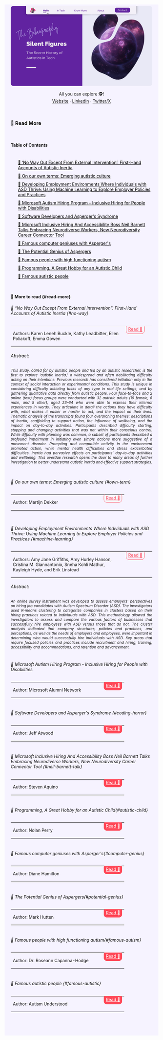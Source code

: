 <!-- SHORTLINKS -->
[no-way]: https://www.frontiersin.org/journals/psychology/articles/10.3389/fpsyg.2021.631596/full
[own-term]: https://www.autscape.org/2015/programme/handouts/Autistic-Culture-07-Oct-1999.pdf
[microsoft-autism-program]: https://www.microsoftalumni.com/s/1769/19/interior.aspx?gid=2&pgid=1119&sid=1769
[coding-horror]: https://blog.codinghorror.com/software-developers-and-aspergers-syndrome/
[neil-barnett-talk]: https://www.forbes.com/sites/stevenaquino/2022/05/02/microsoft-inclusive-hiring-and-accessibility-boss-neil-barnett-talks-embracing-neurodiverse-workers-new-neurodiversity-career-connector-tool/?sh=749f70f23990
[computer-genius]: https://drdianehamilton.com/famous-computer-geniuses-with-aspergers/
[potential-genius]: https://www.myaspergerschild.com/2010/10/potential-genius-of-aspergers.html?m=1
[famous-autism]: https://medium.com/@drroseanncapannahodge/famous-people-with-high-functioning-autism-65edb944629f
[famous-autistic]: https://autismunderstood.co.uk/what-actually-is-autism/famous-autistic-people-2/
[autistic-child]: https://neuroclastic.com/programming-a-great-hobby-for-an-autistic-child/


<!-- RESOURCES COVER -->
<div style="background-color: #F6F3FF; padding: 20px">
<p align="center" style="margin-top: -15px">
  <a href="https://github.com/HelviraG/resources.silent-figures">
    <img style="border-radius: 8px" src="../assets/images/silent-figures_cover.png" alt="Logo" />
  </a>
</p>

  <p align="center">
    All you can explore 🕵️!
    <br />
    <a href="https://github.com/othneildrew/Best-README-Template">Website</a>
    ·
    <a href="https://github.com/othneildrew/Best-README-Template/issues">Linkedin</a>
    ·
    <a href="https://github.com/othneildrew/Best-README-Template/issues">Twitter/X</a>
  </p>

  <br />

  <!-- READ MORE ASSETS -->
  ### 🔎 Read More

  <br />
    
  <!-- TABLE OF CONTENTS -->
  #### Table of Contents

  <ol style="list-style-type: none; margin-top: 40px;">
    <li style="margin-top: 8px">
    <a href="#no-way" style="color: black" onmouseover="this.style.fontWeight='700';this.style.color='#6A42AB';" onmouseout="this.style.fontWeight='';this.style.color='black';">🧷 ‘No Way Out Except From External Intervention’: First-Hand Accounts of Autistic Inertia</a>
    </li>
    <li style="margin-top: 10px">
    <a href="#own-term" style="color: black" onmouseover="this.style.fontWeight='700';this.style.color='#6A42AB';" onmouseout="this.style.fontWeight='';this.style.color='black';">🧷 On our own terms: Emerging autistic culture</a>
    </li>
    <li style="margin-top: 10px">
    <a href="#machine-learning" style="color: black" onmouseover="this.style.fontWeight='700';this.style.color='#6A42AB';" onmouseout="this.style.fontWeight='';this.style.color='black';">🧷 Developing Employment Environments Where Individuals with ASD Thrive: Using Machine Learning to Explore Employer Policies and Practices</a>
    </li>
    <li style="margin-top: 10px">
    <a href="#microsoft-autism-program" style="color: black" onmouseover="this.style.fontWeight='700';this.style.color='#6A42AB';" onmouseout="this.style.fontWeight='';this.style.color='black';">🧷 Microsoft Autism Hiring Program - Inclusive Hiring for People with Disabilities</a>
    </li>
    <li style="margin-top: 10px">
    <a href="#coding-horror" style="color: black" onmouseover="this.style.fontWeight='700';this.style.color='#6A42AB';" onmouseout="this.style.fontWeight='';this.style.color='black';">🧷 Software Developers and Asperger's Syndrome</a>
    </li>
    <li style="margin-top: 10px">
    <a href="#neil-barnett-talk" style="color: black" onmouseover="this.style.fontWeight='700';this.style.color='#6A42AB';" onmouseout="this.style.fontWeight='';this.style.color='black';">🧷 Microsoft Inclusive Hiring And Accessibility Boss Neil Barnett Talks Embracing Neurodiverse Workers, New Neurodiversity Career Connector Tool</a>
    </li>
    <li style="margin-top: 10px">
    <a href="#computer-genius" style="color: black" onmouseover="this.style.fontWeight='700';this.style.color='#6A42AB';" onmouseout="this.style.fontWeight='';this.style.color='black';">🧷 Famous computer geniuses with Asperger's</a>
    </li>
    <li style="margin-top: 10px">
    <a href="#potential-genius" style="color: black" onmouseover="this.style.fontWeight='700';this.style.color='#6A42AB';" onmouseout="this.style.fontWeight='';this.style.color='black';">🧷 The Potential Genius of Aspergers</a>
    </li>
    <li style="margin-top: 10px">
    <a href="#famous-autism" style="color: black" onmouseover="this.style.fontWeight='700';this.style.color='#6A42AB';" onmouseout="this.style.fontWeight='';this.style.color='black';">🧷 Famous people with high functioning autism</a>
    </li>
    <li style="margin-top: 10px">
    <a href="#autistic-child" style="color: black" onmouseover="this.style.fontWeight='700';this.style.color='#6A42AB';" onmouseout="this.style.fontWeight='';this.style.color='black';">🧷 Programming, A Great Hobby for an Autistic Child</a>
    </li>
    <li style="margin-top: 10px">
    <a href="#famous-autistic" style="color: black" onmouseover="this.style.fontWeight='700';this.style.color='#6A42AB';" onmouseout="this.style.fontWeight='';this.style.color='black';">🧷 Famous autistic people</a>
    </li>
  </ol>

  <br />

  #### 🔎 More to read {#read-more}

  ###### 📰 “No Way Out Except From External Intervention”: First-Hand Accounts of Autistic Inertia {#no-way}
  <table>
    <tbody>
      <tr align="left">
        <td style="border: none"><p style="font-size: 14px">Authors: Karen Leneh Buckle, Kathy Leadbitter, Ellen Poliakoff, Emma Gowen</p></td>
        <td width="20%" style="border: none; vertical-align: top">
          <a href="[no-way]" style="color: #ff4757; border: 1px solid #ff4757; padding: 6px; border-radius: 10px">Read 👀</a>
        </td>
      </tr>
    </tbody>
  </table>
  <h6>Abstract:</h6>
  <p style="font-size: 12px; font-style: italic; text-align: justify">
  This study, called for by autistic people and led by an autistic researcher, is the first to explore ‘autistic inertia,’ a widespread and often debilitating difficulty acting on their intentions. Previous research has considered initiation only in the context of social interaction or experimental conditions. This study is unique in considering difficulty initiating tasks of any type in real life settings, and by gathering qualitative data directly from autistic people. Four face-to-face and 2 online (text) focus groups were conducted with 32 autistic adults (19 female, 8 male, and 5 other), aged 23–64 who were able to express their internal experiences in words. They articulate in detail the actions they have difficulty with, what makes it easier or harder to act, and the impact on their lives. Thematic analysis of the transcripts found four overarching themes: descriptions of inertia, scaffolding to support action, the influence of wellbeing, and the impact on day-to-day activities. Participants described difficulty starting, stopping and changing activities that was not within their conscious control. While difficulty with planning was common, a subset of participants described a profound impairment in initiating even simple actions more suggestive of a movement disorder. Prompting and compatible activity in the environment promoted action, while mental health difficulties and stress exacerbated difficulties. Inertia had pervasive effects on participants’ day-to-day activities and wellbeing. This overdue research opens the door to many areas of further investigation to better understand autistic inertia and effective support strategies.
  </p>
  <br />
 
  ###### 📰 On our own terms: Emerging autistic culture {#own-term}
  <table>
    <tbody>
      <tr align="left">
        <td style="border: none"><p style="font-size: 14px">Author: Martijn Dekker</p></td>
        <td width="20%" style="border: none; vertical-align: top">
          <a href="[own-term]" style="color: #ff4757; border: 1px solid #ff4757; padding: 6px; border-radius: 10px">Read 👀</a>
        </td>
      </tr>
    </tbody>
  </table>

<br />

  ###### 📰 Developing Employment Environments Where Individuals with ASD Thrive: Using Machine Learning to Explore Employer Policies and Practices {#machine-learning}
  <table>
    <tbody>
      <tr align="left">
        <td style="border: none"><p style="font-size: 14px">Authors: Amy Jane Griffiths, Amy Hurley Hanson, Cristina M. Giannantonio, Sneha Kohli Mathur, Kayleigh Hyde, and Erik Linstead</p></td>
        <td width="20%" style="border: none; vertical-align: top">
          <a href="[machine-learning]" style="color: #ff4757; border: 1px solid #ff4757; padding: 6px; border-radius: 10px">Read 👀</a>
        </td>
      </tr>
    </tbody>
  </table>
  <h6>Abstract:</h6>
  <p style="font-size: 12px; font-style: italic; text-align: justify">
  An online survey instrument was developed to assess employers’ perspectives on hiring job candidates with Autism Spectrum Disorder (ASD). The investigators used K-means clustering to categorize companies in clusters based on their hiring practices related to individuals with ASD. This methodology allowed the investigators to assess and compare the various factors of businesses that successfully hire employees with ASD versus those that do not. The cluster analysis indicated that company structures, policies and practices, and perceptions, as well as the needs of employers and employees, were important in determining who would successfully hire individuals with ASD. Key areas that require focused policies and practices include recruitment and hiring, training, accessibility and accommodations, and retention and advancement.  
  <div style="margin-top: 40px"></div>

###### 📰 Microsoft Autism Hiring Program - Inclusive Hiring for People with Disabilities

  <table>
    <tbody>
      <tr align="left">
        <td style="border: none"><p style="font-size: 14px">Author: Microsoft Alumni Network</p></td>
        <td width="20%" style="border: none; vertical-align: top">
          <a href="[microsoft-autism-program]" style="color: white; background-color: #ff4757; border: 1px solid #ff4757; padding: 6px; border-radius: 10px" 
            onmouseover="this.style.fontWeight='500';this.style.border='1px solid #ffa502';this.style.color='white';this.style.backgroundColor='#ffa502';" 
            onmouseout="this.style.fontWeight='';this.style.color='white';this.style.backgroundColor='#ff4757';this.style.borderColor='#ff4757'">
            Read 👀
          </a>
        </td>
      </tr>
    </tbody>
  </table>
  
  <div style="margin-top: 40px"></div>

###### 📰  Software Developers and Asperger's Syndrome {#coding-horror}

  <table>
    <tbody>
      <tr align="left">
        <td style="border: none"><p style="font-size: 14px">Author: Jeff Atwood</p></td>
        <td width="20%" style="border: none; vertical-align: top">
          <a href="[coding-horror]" style="color: white; background-color: #ff4757; border: 1px solid #ff4757; padding: 6px; border-radius: 10px" 
            onmouseover="this.style.fontWeight='500';this.style.border='1px solid #ffa502';this.style.color='white';this.style.backgroundColor='#ffa502';" 
            onmouseout="this.style.fontWeight='';this.style.color='white';this.style.backgroundColor='#ff4757';this.style.borderColor='#ff4757'">
            Read 👀
          </a>
        </td>
      </tr>
    </tbody>
  </table>
  
  <div style="margin-top: 40px"></div>

  
###### 📰 Microsoft Inclusive Hiring And Accessibility Boss Neil Barnett Talks Embracing Neurodiverse Workers, New Neurodiversity Career Connector Tool {#neil-barnett-talk}

  <table>
    <tbody>
      <tr align="left">
        <td style="border: none"><p style="font-size: 14px">Author: Steven Aquino</p></td>
        <td width="20%" style="border: none; vertical-align: top">
          <a href="[neil-barnett-talk]" style="color: white; background-color: #ff4757; border: 1px solid #ff4757; padding: 6px; border-radius: 10px" 
            onmouseover="this.style.fontWeight='500';this.style.border='1px solid #ffa502';this.style.color='white';this.style.backgroundColor='#ffa502';" 
            onmouseout="this.style.fontWeight='';this.style.color='white';this.style.backgroundColor='#ff4757';this.style.borderColor='#ff4757'">
            Read 👀
          </a>
        </td>
      </tr>
    </tbody>
  </table>
  
  <div style="margin-top: 40px"></div>
   
###### 📰 Programming, A Great Hobby for an Autistic Child{#autistic-child}

  <table>
    <tbody>
      <tr align="left">
        <td style="border: none"><p style="font-size: 14px">Author: Nolan Perry</p></td>
        <td width="20%" style="border: none; vertical-align: top">
          <a href="[autistic-child]" style="color: white; background-color: #ff4757; border: 1px solid #ff4757; padding: 6px; border-radius: 10px" 
            onmouseover="this.style.fontWeight='500';this.style.border='1px solid #ffa502';this.style.color='white';this.style.backgroundColor='#ffa502';" 
            onmouseout="this.style.fontWeight='';this.style.color='white';this.style.backgroundColor='#ff4757';this.style.borderColor='#ff4757'">
            Read 👀
          </a>
        </td>
      </tr>
    </tbody>
  </table>
  
  <div style="margin-top: 40px"></div>

    
###### 📰 Famous computer geniuses with Asperger's{#computer-genius}

  <table>
    <tbody>
      <tr align="left">
        <td style="border: none"><p style="font-size: 14px">Author: Diane Hamilton</p></td>
        <td width="20%" style="border: none; vertical-align: top">
          <a href="[computer-genius]" style="color: white; background-color: #ff4757; border: 1px solid #ff4757; padding: 6px; border-radius: 10px" 
            onmouseover="this.style.fontWeight='500';this.style.border='1px solid #ffa502';this.style.color='white';this.style.backgroundColor='#ffa502';" 
            onmouseout="this.style.fontWeight='';this.style.color='white';this.style.backgroundColor='#ff4757';this.style.borderColor='#ff4757'">
            Read 👀
          </a>
        </td>
      </tr>
    </tbody>
  </table>
  
  <div style="margin-top: 40px"></div>

    
###### 📰 The Potential Genius of Aspergers{#potential-genius}

  <table>
    <tbody>
      <tr align="left">
        <td style="border: none"><p style="font-size: 14px">Author: Mark Hutten</p></td>
        <td width="20%" style="border: none; vertical-align: top">
          <a href="[potential-genius]" style="color: white; background-color: #ff4757; border: 1px solid #ff4757; padding: 6px; border-radius: 10px" 
            onmouseover="this.style.fontWeight='500';this.style.border='1px solid #ffa502';this.style.color='white';this.style.backgroundColor='#ffa502';" 
            onmouseout="this.style.fontWeight='';this.style.color='white';this.style.backgroundColor='#ff4757';this.style.borderColor='#ff4757'">
            Read 👀
          </a>
        </td>
      </tr>
    </tbody>
  </table>
  
  <div style="margin-top: 40px"></div>

    
###### 📰 Famous people with high functioning autism{#famous-autism}

  <table>
    <tbody>
      <tr align="left">
        <td style="border: none"><p style="font-size: 14px">Author: Dr. Roseann Capanna-Hodge</p></td>
        <td width="20%" style="border: none; vertical-align: top">
          <a href="[famous-autism]" style="color: white; background-color: #ff4757; border: 1px solid #ff4757; padding: 6px; border-radius: 10px" 
            onmouseover="this.style.fontWeight='500';this.style.border='1px solid #ffa502';this.style.color='white';this.style.backgroundColor='#ffa502';" 
            onmouseout="this.style.fontWeight='';this.style.color='white';this.style.backgroundColor='#ff4757';this.style.borderColor='#ff4757'">
            Read 👀
          </a>
        </td>
      </tr>
    </tbody>
  </table>
  
  <div style="margin-top: 40px"></div>

    
###### 📰 Famous autistic people {#famous-autistic}

  <table>
    <tbody>
      <tr align="left">
        <td style="border: none"><p style="font-size: 14px">Author: Autism Understood</p></td>
        <td width="20%" style="border: none; vertical-align: top">
          <a href="[famous-autistic]" style="color: white; background-color: #ff4757; border: 1px solid #ff4757; padding: 6px; border-radius: 10px" 
            onmouseover="this.style.fontWeight='500';this.style.border='1px solid #ffa502';this.style.color='white';this.style.backgroundColor='#ffa502';" 
            onmouseout="this.style.fontWeight='';this.style.color='white';this.style.backgroundColor='#ff4757';this.style.borderColor='#ff4757'">
            Read 👀
          </a>
        </td>
      </tr>
    </tbody>
  </table>
  
  <div style="margin-top: 40px"></div>
  <br />

</div>